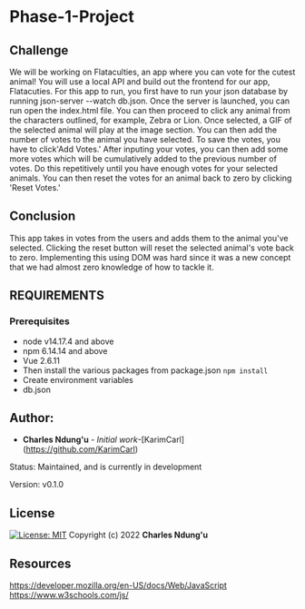 # Phase-1-Project


## Challenge

We will be working on Flataculties, an app where you can vote for the cutest animal! You will use a local API and build out the frontend for our app, Flatacuties.
For this app to run, you first have to run your json database by running json-server --watch db.json.
Once the server is launched, you can run open the index.html file. 
You can then proceed to click any animal from the characters outlined, for example, Zebra or Lion.
Once selected, a GIF of the selected animal will play at the image section.
You can then add the number of votes to the animal you have selected. To save the votes, you have to click'Add Votes.'
After inputing your votes, you can then add some more votes which will be cumulatively added to the previous number of votes.
Do this repetitively until you have enough votes for your selected animals.
You can then reset the votes for an animal back to zero by clicking 'Reset Votes.'




## Conclusion
This app takes in votes from the users and adds them to the animal you've selected. Clicking the reset button will reset the selected animal's vote back to zero. Implementing this using DOM was hard since it was a new concept that we had almost zero knowledge of how to tackle it. 



## REQUIREMENTS
### Prerequisites
* node v14.17.4 and above
* npm 6.14.14 and above
* Vue 2.6.11
* Then install the various packages from package.json `npm install`
* Create environment variables
* db.json 

## Author: 
* **Charles Ndung'u** - *Initial work*-[KarimCarl] (https://github.com/KarimCarl)


Status:  Maintained, and is currently in development

Version:
    v0.1.0


## License
[![License: MIT](https://img.shields.io/badge/License-MIT-yellow.svg)](https://opensource.org/licenses/MIT)
Copyright (c) 2022 **Charles Ndung'u**


## Resources

https://developer.mozilla.org/en-US/docs/Web/JavaScript
https://www.w3schools.com/js/

